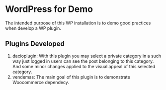 # WordPress for Demo

The intended purpose of this WP installation is to demo good practices when develop a WP plugin.

## Plugins Developed

1. dacioplugin: With this plugin you may select a private category in a such way just logged in users can see the post belonging to this category. And some minor changes applied to the visual appeal of this selected category.
2. vendemas: The main goal of this plugin is to demonstrate Woocommerce dependecy.
